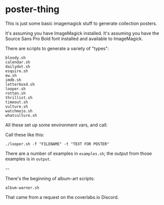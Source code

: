 # poster-thing

This is just some basic imagemagick stuff to generate collection posters.

It's assuming you have ImageMagick installed.
It's assuming you have the Source Sans Pro Bold font installed and available to ImageMagick.

There are scripts to generate a variety of "types":

```
bloody.sh
calendar.sh
dailydot.sh
esquire.sh
ew.sh
imdb.sh
letterboxd.sh
looper.sh
rotten.sh
thrillist.sh
timeout.sh
vulture.sh
watchmojo.sh
whatculture.sh
```
All these set up some environment vars, and call:

Call these like this:
```
./looper.sh -f "FILENAME" -t "TEXT FOR POSTER"
```

There are a number of examples in `examples.sh`; the output from those examples is in `output`.

--

There's the beginning of album-art scripts:

```
album-warner.sh
```

That came from a request on the coverlabs.io Discord.